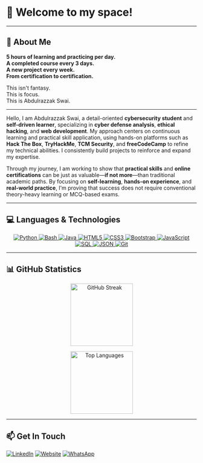 # 🚀 Welcome to my space!

---

## 👤 About Me

**5 hours of learning and practicing per day.**  
**A completed course every 3 days.**  
**A new project every week.**  
**From certification to certification.**

This isn't fantasy.  
This is focus.  
This is Abdulrazzak Swai.

---

Hello, I am Abdulrazzak Swai, a detail-oriented **cybersecurity student** and **self-driven learner**, specializing in **cyber defense analysis**, **ethical hacking**, and **web development**. My approach centers on continuous learning and practical skill application, using hands-on platforms such as **Hack The Box**, **TryHackMe**, **TCM Security**, and **freeCodeCamp** to refine my technical abilities. I consistently build projects to reinforce and expand my expertise.

Through my journey, I am working to show that **practical skills** and **online certifications** can be just as valuable—**if not more**—than traditional academic paths. By focusing on **self-learning**, **hands-on experience**, and **real-world practice**, I'm proving that success does not require conventional theory-heavy learning or MCQ-based exams.

---

## 💻 Languages & Technologies

<p align="center">
  <a href="https://www.python.org" target="_blank" rel="noopener">
    <img src="https://img.shields.io/badge/Python-3776AB?style=for-the-badge&logo=python&logoColor=white" alt="Python"/>
  </a>
  <a href="https://www.gnu.org/software/bash/" target="_blank" rel="noopener">
    <img src="https://img.shields.io/badge/Bash-4EAA25?style=for-the-badge&logo=gnubash&logoColor=white" alt="Bash"/>
  </a>
  <a href="https://www.java.com/" target="_blank" rel="noopener">
    <img src="https://img.shields.io/badge/Java-007396?style=for-the-badge&logo=java&logoColor=white" alt="Java"/>
  </a>
  <a href="https://developer.mozilla.org/en-US/docs/Web/HTML" target="_blank" rel="noopener">
    <img src="https://img.shields.io/badge/HTML5-E34F26?style=for-the-badge&logo=html5&logoColor=white" alt="HTML5"/>
  </a>
  <a href="https://developer.mozilla.org/en-US/docs/Web/CSS" target="_blank" rel="noopener">
    <img src="https://img.shields.io/badge/CSS3-1572B6?style=for-the-badge&logo=css3&logoColor=white" alt="CSS3"/>
  </a>
  <a href="https://getbootstrap.com/" target="_blank" rel="noopener">
    <img src="https://img.shields.io/badge/Bootstrap-7952B3?style=for-the-badge&logo=bootstrap&logoColor=white" alt="Bootstrap"/>
  </a>
  <a href="https://developer.mozilla.org/en-US/docs/Web/JavaScript" target="_blank" rel="noopener">
    <img src="https://img.shields.io/badge/JavaScript-F7DF1E?style=for-the-badge&logo=javascript&logoColor=black" alt="JavaScript"/>
  </a>
  <a href="https://www.mysql.com/" target="_blank" rel="noopener">
    <img src="https://img.shields.io/badge/SQL-4479A1?style=for-the-badge&logo=mysql&logoColor=white" alt="SQL"/>
  </a>
  <a href="https://www.json.org/" target="_blank" rel="noopener">
    <img src="https://img.shields.io/badge/JSON-5E5C5C?style=for-the-badge&logo=json&logoColor=white" alt="JSON"/>
  </a>
  <a href="https://git-scm.com/" target="_blank" rel="noopener">
    <img src="https://img.shields.io/badge/Git-F05032?style=for-the-badge&logo=git&logoColor=white" alt="Git"/>
  </a>
</p>

---

## 📊 GitHub Statistics

<p align="center">
  <img src="https://github-readme-streak-stats.herokuapp.com/?user=AbdulrazzakSwai&theme=react" alt="GitHub Streak" height="165" />
</p>
<p align="center">
  <img src="https://github-readme-stats.vercel.app/api/top-langs/?username=AbdulrazzakSwai&layout=compact&langs_count=100&theme=react" alt="Top Languages" height="165" />
</p>

---

## 📫 Get In Touch

<a href="https://www.linkedin.com/in/abdulrazzakswai/" target="_blank" rel="noopener"><img src="https://img.shields.io/badge/LinkedIn-0077B5?style=for-the-badge&logo=linkedin&logoColor=white" alt="LinkedIn"/></a>
<a href="https://www.abdulrazzakswai.me" target="_blank" rel="noopener"><img src="https://img.shields.io/badge/Website-Visit-orange?style=for-the-badge&logo=Firefox-Browser&logoColor=white" alt="Website"/></a>
<a href="https://wa.me/971506908136" target="_blank" rel="noopener"><img src="https://img.shields.io/badge/WhatsApp-25D366?style=for-the-badge&logo=whatsapp&logoColor=white" alt="WhatsApp"/></a>
